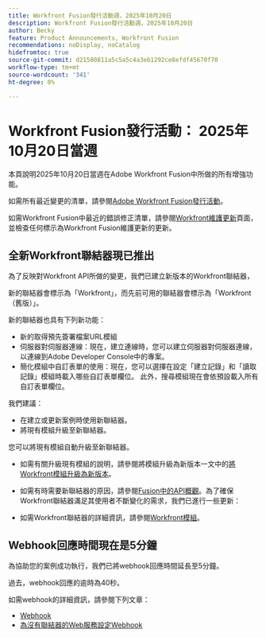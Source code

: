```yaml
---
title: Workfront Fusion發行活動週，2025年10月20日
description: Workfront Fusion發行活動週，2025年10月20日
author: Becky
feature: Product Announcements, Workfront Fusion
recommendations: noDisplay, noCatalog
hidefromtoc: true
source-git-commit: d21580811a5c5a5c4a3eb1292ce8efdf45670f70
workflow-type: tm+mt
source-wordcount: '341'
ht-degree: 0%

---
```


# Workfront Fusion發行活動： 2025年10月20日當週

本頁說明2025年10月20日當週在Adobe Workfront Fusion中所做的所有增強功能。

如需所有最近變更的清單，請參閱[Adobe Workfront Fusion發行活動](/help/workfront-fusion/fusion-product-releases/fusion-release-activity.md)。

如需Workfront Fusion中最近的錯誤修正清單，請參閱[Workfront維護更新](https://experienceleague.adobe.com/en/docs/workfront-known-issues/releases/current-updates)頁面，並檢查任何標示為Workfront Fusion維護更新的更新。


## 全新Workfront聯結器現已推出

為了反映對Workfront API所做的變更，我們已建立新版本的Workfront聯結器，

新的聯結器會標示為「Workfront」，而先前可用的聯結器會標示為「Workfront （舊版）」。

新的聯結器也具有下列新功能：

* 新的取得預先簽署檔案URL模組
* 伺服器對伺服器連線：現在，建立連線時，您可以建立伺服器對伺服器連線，以連線到Adobe Developer Console中的專案。
* 簡化模組中自訂表單的使用：現在，您可以選擇在設定「建立記錄」和「讀取記錄」模組時載入哪些自訂表單欄位。 此外，搜尋模組現在會依預設載入所有自訂表單欄位。

我們建議：

* 在建立或更新案例時使用新聯結器。
* 將現有模組升級至新聯結器。

您可以將現有模組自動升級至新聯結器。

* 如需有關升級現有模組的說明，請參閱將模組升級為新版本一文中的[將Workfront模組升級為新版本](/help/workfront-fusion/manage-scenarios/update-module-to-new-version.md)。

* 如需有時需要新聯結器的原因，請參閱[Fusion中的API概觀](/help/workfront-fusion/get-started-with-fusion/understand-fusion/api-overview.md)。為了確保Workfront聯結器滿足其使用者不斷變化的需求，我們已進行一些更新：

* 如需Workfront聯結器的詳細資訊，請參閱[Workfront模組](/help/workfront-fusion/references/apps-and-modules/adobe-connectors/workfront-modules.md)。




## Webhook回應時間現在是5分鐘

為協助您的案例成功執行，我們已將webhook回應時間延長至5分鐘。

過去，webhook回應的逾時為40秒。

如需webhook的詳細資訊，請參閱下列文章：

* [Webhook](/help/workfront-fusion/references/apps-and-modules/universal-connectors/webhooks-updated.md)
* [為沒有聯結器的Web服務設定Webhook](/help/workfront-fusion/create-scenarios/add-modules/receive-a-webhook-from-a-web-service.md)



